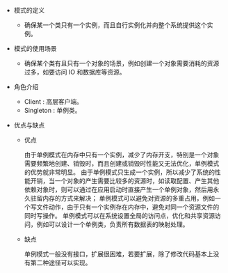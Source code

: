 * 模式的定义

    * 确保某一个类只有一个实例，而且自行实例化并向整个系统提供这个实例。

* 模式的使用场景

    * 确保某个类有且只有一个对象的场景，例如创建一个对象需要消耗的资源过多，如要访问 IO 和数据库等资源。

* 角色介绍

    * Client : 高层客户端。
    * Singleton : 单例类。
    
* 优点与缺点

    * 优点

        由于单例模式在内存中只有一个实例，减少了内存开支，特别是一个对象需要频繁地创建、销毁时，而且创建或销毁时性能又无法优化，单例模式的优势就非常明显。
        由于单例模式只生成一个实例，所以减少了系统的性能开销，当一个对象的产生需要比较多的资源时，如读取配置、产生其他依赖对象时，则可以通过在应用启动时直接产生一个单例对象，然后用永久驻留内存的方式来解决；
        单例模式可以避免对资源的多重占用，例如一个写文件动作，由于只有一个实例存在内存中，避免对同一个资源文件的同时写操作。
        单例模式可以在系统设置全局的访问点，优化和共享资源访问，例如可以设计一个单例类，负责所有数据表的映射处理。

    * 缺点

        单例模式一般没有接口，扩展很困难，若要扩展，除了修改代码基本上没有第二种途径可以实现。